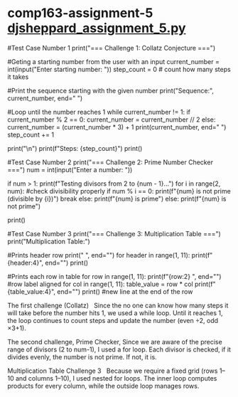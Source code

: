 # comp163-assignment-5 [djsheppard_assignment_5.py](https://github.com/user-attachments/files/22691383/djsheppard_assignment_5.py)
#Test Case Number 1
print("=== Challenge 1: Collatz Conjecture ===")

#Geting a starting number from the user with an input
current_number = int(input("Enter starting number: "))
step_count = 0   # count how many steps it takes

#Print the sequence starting with the given number
print("Sequence:", current_number, end=" ")

#Loop until the number reaches 1
while current_number != 1:
    if current_number % 2 == 0:
        current_number = current_number // 2
    else:
        current_number = (current_number * 3) + 1
    print(current_number, end=" ")
    step_count += 1

print("\n")
print(f"Steps: {step_count}")
print()


#Test Case Number 2
print("=== Challenge 2: Prime Number Checker ===")
num = int(input("Enter a number: "))

if num > 1:
    print(f"Testing divisors from 2 to {num - 1}...")
    for i in range(2, num):  #check divisibility properly
        if num % i == 0:
            print(f"{num} is not prime (divisible by {i})")
            break
    else:
        print(f"{num} is prime")
else:
    print(f"{num} is not prime")

print()


#Test Case Number 3
print("=== Challenge 3: Multiplication Table ===")
print("Multiplication Table:")

#Prints header row
print("    ", end="")
for header in range(1, 11):
    print(f"{header:4}", end="")
print()

#Prints each row in table
for row in range(1, 11):
    print(f"{row:2} ", end="")  #row label aligned
    for col in range(1, 11):
        table_value = row * col
        print(f"{table_value:4}", end="")
    print()  #new line at the end of the row

The first challenge (Collatz)   Since the no one can know how many steps it will take before the number hits 1, we used a while loop.  Until it reaches 1, the loop continues to count steps and update the number (even ÷2, odd ×3+1).

 The second challenge, Prime Checker,   Since we are aware of the precise range of divisors (2 to num-1), I used a for loop.  Each divisor is checked, if it divides evenly, the number is not prime. If not, it is.

 Multiplication Table Challenge 3   Because we require a fixed grid (rows 1–10 and columns 1–10), I used nested for loops.  The inner loop computes products for every column, while the outside loop manages rows.
